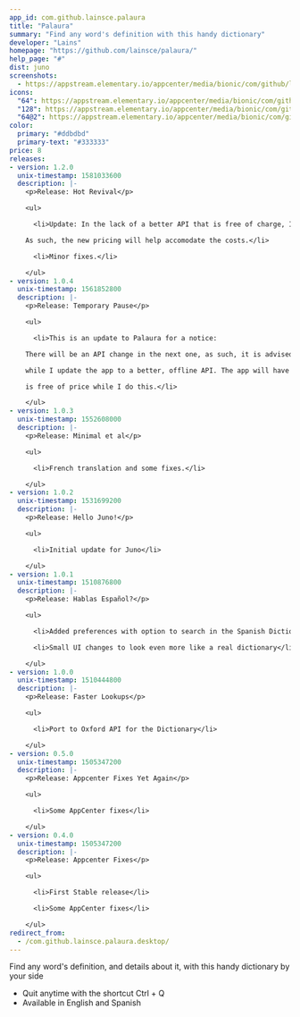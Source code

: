 ```yaml
---
app_id: com.github.lainsce.palaura
title: "Palaura"
summary: "Find any word's definition with this handy dictionary"
developer: "Lains"
homepage: "https://github.com/lainsce/palaura/"
help_page: "#"
dist: juno
screenshots:
  - https://appstream.elementary.io/appcenter/media/bionic/com/github/lainsce.palaura/3C75E2CE96BF89388FDD961095C9165D/screenshots/image-1_orig.png
icons:
  "64": https://appstream.elementary.io/appcenter/media/bionic/com/github/lainsce.palaura/3C75E2CE96BF89388FDD961095C9165D/icons/64x64/com.github.lainsce.palaura_com.github.lainsce.palaura.png
  "128": https://appstream.elementary.io/appcenter/media/bionic/com/github/lainsce.palaura/3C75E2CE96BF89388FDD961095C9165D/icons/128x128/com.github.lainsce.palaura_com.github.lainsce.palaura.png
  "64@2": https://appstream.elementary.io/appcenter/media/bionic/com/github/lainsce.palaura/3C75E2CE96BF89388FDD961095C9165D/icons/64x64@2/com.github.lainsce.palaura_com.github.lainsce.palaura.png
color:
  primary: "#ddbdbd"
  primary-text: "#333333"
price: 8
releases:
- version: 1.2.0
  unix-timestamp: 1581033600
  description: |-
    <p>Release: Hot Revival</p>

    <ul>

      <li>Update: In the lack of a better API that is free of charge, I decided to continue using the one in-app.

    As such, the new pricing will help accomodate the costs.</li>

      <li>Minor fixes.</li>

    </ul>
- version: 1.0.4
  unix-timestamp: 1561852800
  description: |-
    <p>Release: Temporary Pause</p>

    <ul>

      <li>This is an update to Palaura for a notice:

    There will be an API change in the next one, as such, it is advised to use other dictionary apps

    while I update the app to a better, offline API. The app will have a (hopefully) small blackout and

    is free of price while I do this.</li>

    </ul>
- version: 1.0.3
  unix-timestamp: 1552608000
  description: |-
    <p>Release: Minimal et al</p>

    <ul>

      <li>French translation and some fixes.</li>

    </ul>
- version: 1.0.2
  unix-timestamp: 1531699200
  description: |-
    <p>Release: Hello Juno!</p>

    <ul>

      <li>Initial update for Juno</li>

    </ul>
- version: 1.0.1
  unix-timestamp: 1510876800
  description: |-
    <p>Release: Hablas Español?</p>

    <ul>

      <li>Added preferences with option to search in the Spanish Dictionary</li>

      <li>Small UI changes to look even more like a real dictionary</li>

    </ul>
- version: 1.0.0
  unix-timestamp: 1510444800
  description: |-
    <p>Release: Faster Lookups</p>

    <ul>

      <li>Port to Oxford API for the Dictionary</li>

    </ul>
- version: 0.5.0
  unix-timestamp: 1505347200
  description: |-
    <p>Release: Appcenter Fixes Yet Again</p>

    <ul>

      <li>Some AppCenter fixes</li>

    </ul>
- version: 0.4.0
  unix-timestamp: 1505347200
  description: |-
    <p>Release: Appcenter Fixes</p>

    <ul>

      <li>First Stable release</li>

      <li>Some AppCenter fixes</li>

    </ul>
redirect_from:
  - /com.github.lainsce.palaura.desktop/
---
```


<p>Find any word&apos;s definition, and details about it, with this handy dictionary by your side</p>
<ul>
  <li>Quit anytime with the shortcut Ctrl + Q</li>
  <li>Available in English and Spanish</li>
</ul>